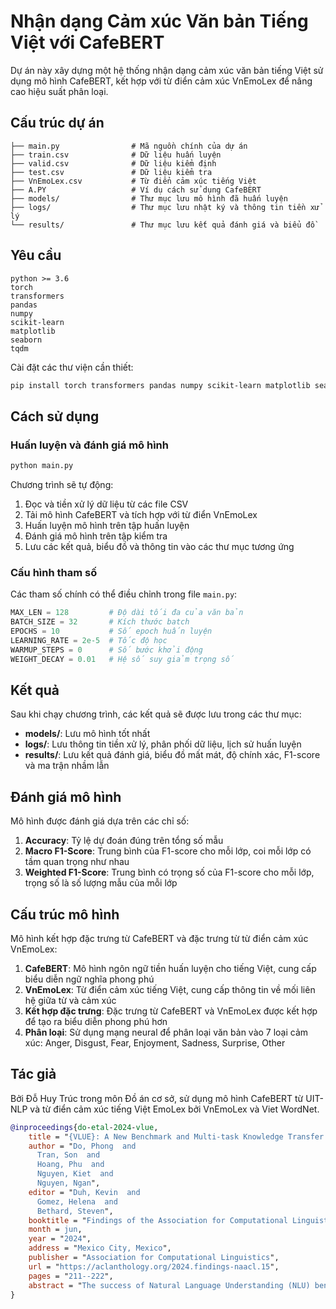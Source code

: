 # Nhận dạng Cảm xúc Văn bản Tiếng Việt với CafeBERT

Dự án này xây dựng một hệ thống nhận dạng cảm xúc văn bản tiếng Việt sử dụng mô hình CafeBERT, kết hợp với từ điển cảm xúc VnEmoLex để nâng cao hiệu suất phân loại.

## Cấu trúc dự án

```
├── main.py                # Mã nguồn chính của dự án
├── train.csv              # Dữ liệu huấn luyện
├── valid.csv              # Dữ liệu kiểm định
├── test.csv               # Dữ liệu kiểm tra
├── VnEmoLex.csv           # Từ điển cảm xúc tiếng Việt
├── A.PY                   # Ví dụ cách sử dụng CafeBERT
├── models/                # Thư mục lưu mô hình đã huấn luyện
├── logs/                  # Thư mục lưu nhật ký và thông tin tiền xử lý
└── results/               # Thư mục lưu kết quả đánh giá và biểu đồ
```

## Yêu cầu

```
python >= 3.6
torch
transformers
pandas
numpy
scikit-learn
matplotlib
seaborn
tqdm
```

Cài đặt các thư viện cần thiết:

```bash
pip install torch transformers pandas numpy scikit-learn matplotlib seaborn tqdm
```

## Cách sử dụng

### Huấn luyện và đánh giá mô hình

```bash
python main.py
```

Chương trình sẽ tự động:
1. Đọc và tiền xử lý dữ liệu từ các file CSV
2. Tải mô hình CafeBERT và tích hợp với từ điển VnEmoLex
3. Huấn luyện mô hình trên tập huấn luyện
4. Đánh giá mô hình trên tập kiểm tra
5. Lưu các kết quả, biểu đồ và thông tin vào các thư mục tương ứng

### Cấu hình tham số

Các tham số chính có thể điều chỉnh trong file `main.py`:

```python
MAX_LEN = 128         # Độ dài tối đa của văn bản
BATCH_SIZE = 32       # Kích thước batch
EPOCHS = 10           # Số epoch huấn luyện
LEARNING_RATE = 2e-5  # Tốc độ học
WARMUP_STEPS = 0      # Số bước khởi động
WEIGHT_DECAY = 0.01   # Hệ số suy giảm trọng số
```

## Kết quả

Sau khi chạy chương trình, các kết quả sẽ được lưu trong các thư mục:

- **models/**: Lưu mô hình tốt nhất
- **logs/**: Lưu thông tin tiền xử lý, phân phối dữ liệu, lịch sử huấn luyện
- **results/**: Lưu kết quả đánh giá, biểu đồ mất mát, độ chính xác, F1-score và ma trận nhầm lẫn

## Đánh giá mô hình

Mô hình được đánh giá dựa trên các chỉ số:

1. **Accuracy**: Tỷ lệ dự đoán đúng trên tổng số mẫu
2. **Macro F1-Score**: Trung bình của F1-score cho mỗi lớp, coi mỗi lớp có tầm quan trọng như nhau
3. **Weighted F1-Score**: Trung bình có trọng số của F1-score cho mỗi lớp, trọng số là số lượng mẫu của mỗi lớp

## Cấu trúc mô hình

Mô hình kết hợp đặc trưng từ CafeBERT và đặc trưng từ từ điển cảm xúc VnEmoLex:

1. **CafeBERT**: Mô hình ngôn ngữ tiền huấn luyện cho tiếng Việt, cung cấp biểu diễn ngữ nghĩa phong phú
2. **VnEmoLex**: Từ điển cảm xúc tiếng Việt, cung cấp thông tin về mối liên hệ giữa từ và cảm xúc
3. **Kết hợp đặc trưng**: Đặc trưng từ CafeBERT và VnEmoLex được kết hợp để tạo ra biểu diễn phong phú hơn
4. **Phân loại**: Sử dụng mạng neural để phân loại văn bản vào 7 loại cảm xúc: Anger, Disgust, Fear, Enjoyment, Sadness, Surprise, Other

## Tác giả

Bởi Đỗ Huy Trúc trong môn Đồ án cơ sở, sử dụng mô hình CafeBERT từ UIT-NLP và từ điển cảm xúc tiếng Việt EmoLex bởi VnEmoLex và Viet WordNet.

```bibtex
@inproceedings{do-etal-2024-vlue,
    title = "{VLUE}: A New Benchmark and Multi-task Knowledge Transfer Learning for {V}ietnamese Natural Language Understanding",
    author = "Do, Phong  and
      Tran, Son  and
      Hoang, Phu  and
      Nguyen, Kiet  and
      Nguyen, Ngan",
    editor = "Duh, Kevin  and
      Gomez, Helena  and
      Bethard, Steven",
    booktitle = "Findings of the Association for Computational Linguistics: NAACL 2024",
    month = jun,
    year = "2024",
    address = "Mexico City, Mexico",
    publisher = "Association for Computational Linguistics",
    url = "https://aclanthology.org/2024.findings-naacl.15",
    pages = "211--222",
    abstract = "The success of Natural Language Understanding (NLU) benchmarks in various languages, such as GLUE for English, CLUE for Chinese, KLUE for Korean, and IndoNLU for Indonesian, has facilitated the evaluation of new NLU models across a wide range of tasks. To establish a standardized set of benchmarks for Vietnamese NLU, we introduce the first Vietnamese Language Understanding Evaluation (VLUE) benchmark. The VLUE benchmark encompasses five datasets covering different NLU tasks, including text classification, span extraction, and natural language understanding. To provide an insightful overview of the current state of Vietnamese NLU, we then evaluate seven state-of-the-art pre-trained models, including both multilingual and Vietnamese monolingual models, on our proposed VLUE benchmark. Furthermore, we present CafeBERT, a new state-of-the-art pre-trained model that achieves superior results across all tasks in the VLUE benchmark. Our model combines the proficiency of a multilingual pre-trained model with Vietnamese linguistic knowledge. CafeBERT is developed based on the XLM-RoBERTa model, with an additional pretraining step utilizing a significant amount of Vietnamese textual data to enhance its adaptation to the Vietnamese language. For the purpose of future research, CafeBERT is made publicly available for research purposes.",
}
